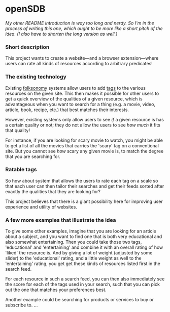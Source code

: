 # openSDB

*My other README introduction is way too long and nerdy. So I'm in the process of writing this one, which ought to be more like a short pitch of the idea.*
*(I also have to shorten the long version as well.)*


### Short description

This project wants to create a website—and a browser extension—where users can rate all kinds of resources according to arbitrary predicates!


### The existing technology 

Existing [folksonomy](https://en.wikipedia.org/wiki/Folksonomy) systems allow users to add [tags](https://en.wikipedia.org/wiki/Tag_(metadata)) to the various resources on the given site. This then makes it possible for other users to get a quick overview of the qualities of a given resource, which is advantageous when you want to search for a thing (e.g. a movie, video, article, book, recipe, etc.) that best matches their interests.

However, existing systems only allow users to see *if* a given resource is has a certain quality or not; they do not allow the users to see *how much* it fits that quality!

For instance, if you are looking for scary movie to watch, you might be able to get a list of all the movies that carries the 'scary' tag on a conventional site. But you cannot see *how* scary any given movie is, to match the degree that you are searching for.

### Ratable tags

So how about system that allows the users to rate each tag on a scale so that each user can then tailor their searches and get their feeds sorted after exactly the qualities that they are looking for?

This project believes that there is a giant possibility here for improving user experience and utility of websites.

### A few more examples that illustrate the idea

To give some other examples, imagine that you are looking for an article about a subject, and you want to find one that is both very educational and also somewhat entertaining. Then you could take those two tags, 'educational' and 'entertaining' and combine it with an overall rating of how 'liked' the resource is. And by giving a lot of weight (adjusted by some slider) to the 'educational' rating, and a little weight as well to the 'entertaining' rating, you get get these kinds of resources listed first in the search feed.

For each resource in such a search feed, you can then also immediately see the score for each of the tags used in your search, such that you can pick out the one that matches your preferences best.

Another example could be searching for products or services to buy or subscribe to. ...
